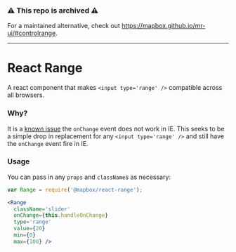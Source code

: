 ### ⚠️ This repo is archived ⚠️

For a maintained alternative, check out https://mapbox.github.io/mr-ui/#controlrange.

---

# React Range

A react component that makes `<input type='range' />` compatible across all browsers.

### Why?

It is a [known issue](https://github.com/facebook/react/issues/554) the `onChange` event does not work in IE. This seeks to be a simple drop in replacement for any `<input type='range' />` and still have the `onChange` event fire in IE.

### Usage

You can pass in any `props` and `className`s as necessary:

```jsx
var Range = require('@mapbox/react-range');

<Range
  className='slider'
  onChange={this.handleOnChange}
  type='range'
  value={20}
  min={0}
  max={100} />
```
